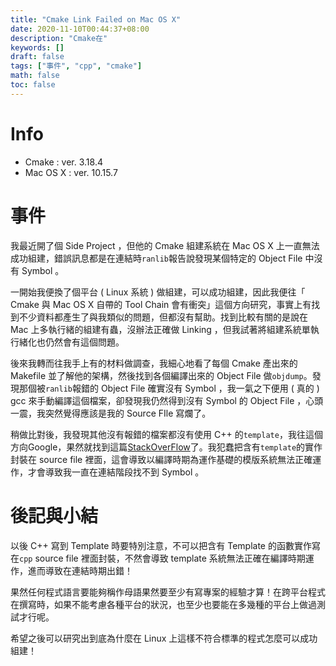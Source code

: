 ```yaml
---
title: "Cmake Link Failed on Mac OS X"
date: 2020-11-10T00:44:37+08:00
description: "Cmake在"
keywords: []
draft: false
tags: ["事件", "cpp", "cmake"]
math: false
toc: false
---
```


# Info

- Cmake :  ver. 3.18.4
- Mac OS X : ver. 10.15.7

# 事件

我最近開了個 Side Project ，但他的 Cmake 組建系統在 Mac OS X 上一直無法成功組建，錯誤訊息都是在連結時`ranlib`報告說發現某個特定的 Object File 中沒有 Symbol 。

一開始我便換了個平台 ( Linux 系統 ) 做組建，可以成功組建，因此我便往「 Cmake 與 Mac OS X 自帶的 Tool Chain 會有衝突」這個方向研究，事實上有找到不少資料都產生了與我類似的問題，但都沒有幫助。找到比較有關的是說在 Mac 上多執行緒的組建有蟲，沒辦法正確做 Linking ，但我試著將組建系統單執行緒化也仍然會有這個問題。

後來我轉而往我手上有的材料做調查，我細心地看了每個 Cmake 產出來的 Makefile 並了解他的架構，然後找到各個編譯出來的 Object File 做`objdump`。發現那個被`ranlib`報錯的 Object File 確實沒有 Symbol ，我一氣之下便用 ( 真的 ) gcc 來手動編譯這個檔案，卻發現我仍然得到沒有 Symbol 的 Object File ，心頭一震，我突然覺得應該是我的 Source FIle 寫爛了。

稍做比對後，我發現其他沒有報錯的檔案都沒有使用 C++ 的`template`，我往這個方向Google，果然就找到這篇[StackOverFlow](https://stackoverflow.com/questions/13269116/template-classes-multiple-file-project-how-to)了。我犯蠢把含有`template`的實作封裝在 source file 裡面，這會導致以編譯時期為運作基礎的模版系統無法正確運作，才會導致我一直在連結階段找不到 Symbol 。

# 後記與小結

以後 C++ 寫到 Template 時要特別注意，不可以把含有 Template 的函數實作寫在`cpp` source file 裡面封裝，不然會導致 template 系統無法正確在編譯時期運作，進而導致在連結時期出錯！

果然任何程式語言要能夠稱作母語果然要至少有寫專案的經驗才算！在跨平台程式在撰寫時，如果不能考慮各種平台的狀況，也至少也要能在多幾種的平台上做過測試才行呢。

希望之後可以研究出到底為什麼在 Linux 上這樣不符合標準的程式怎麼可以成功組建！